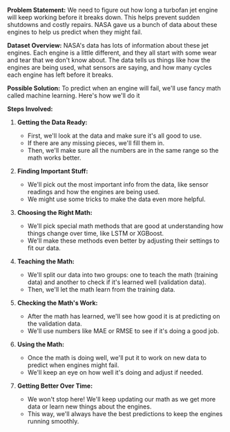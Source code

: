 **Problem Statement:**
We need to figure out how long a turbofan jet engine will keep working before it breaks down. This helps prevent sudden shutdowns and costly repairs. NASA gave us a bunch of data about these engines to help us predict when they might fail.

**Dataset Overview:**
NASA's data has lots of information about these jet engines. Each engine is a little different, and they all start with some wear and tear that we don't know about. The data tells us things like how the engines are being used, what sensors are saying, and how many cycles each engine has left before it breaks.

**Possible Solution:**
To predict when an engine will fail, we'll use fancy math called machine learning. Here's how we'll do it


**Steps Involved:**

1. **Getting the Data Ready:**
   - First, we'll look at the data and make sure it's all good to use.
   - If there are any missing pieces, we'll fill them in.
   - Then, we'll make sure all the numbers are in the same range so the math works better.

2. **Finding Important Stuff:**
   - We'll pick out the most important info from the data, like sensor readings and how the engines are being used.
   - We might use some tricks to make the data even more helpful.

3. **Choosing the Right Math:**
   - We'll pick special math methods that are good at understanding how things change over time, like LSTM or XGBoost.
   - We'll make these methods even better by adjusting their settings to fit our data.

4. **Teaching the Math:**
   - We'll split our data into two groups: one to teach the math (training data) and another to check if it's learned well (validation data).
   - Then, we'll let the math learn from the training data.

5. **Checking the Math's Work:**
   - After the math has learned, we'll see how good it is at predicting on the validation data.
   - We'll use numbers like MAE or RMSE to see if it's doing a good job.

6. **Using the Math:**
   - Once the math is doing well, we'll put it to work on new data to predict when engines might fail.
   - We'll keep an eye on how well it's doing and adjust if needed.

7. **Getting Better Over Time:**
   - We won't stop here! We'll keep updating our math as we get more data or learn new things about the engines.
   - This way, we'll always have the best predictions to keep the engines running smoothly.